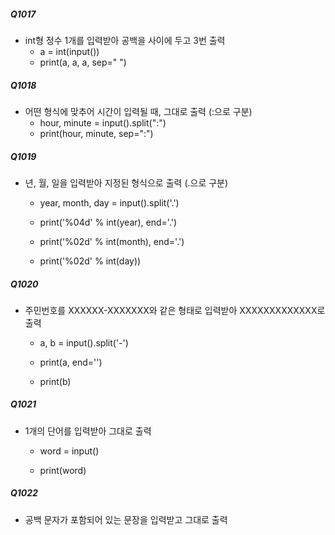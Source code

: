 ##### Q1017
- int형 정수 1개를 입력받아 공백을 사이에 두고 3번 출력
    - a = int(input())
    - print(a, a, a, sep=" ")

##### Q1018
- 어떤 형식에 맞추어 시간이 입력될 때, 그대로 출력 (:으로 구분)
    - hour, minute = input().split(":")
    - print(hour, minute, sep=":")

##### Q1019
- 년, 월, 일을 입력받아 지정된 형식으로 출력 (.으로 구분)
    - year, month, day = input().split('.')

    - print('%04d' % int(year), end='.')
    - print('%02d' % int(month), end='.')
    - print('%02d' % int(day))
    
##### Q1020
- 주민번호를 XXXXXX-XXXXXXX와 같은 형태로 입력받아 XXXXXXXXXXXXX로 출력
    - a, b = input().split('-')

    - print(a, end='')
    - print(b)
    
##### Q1021
- 1개의 단어를 입력받아 그대로 출력
    - word = input()

    - print(word)
    
##### Q1022
- 공백 문자가 포함되어 있는 문장을 입력받고 그대로 출력
